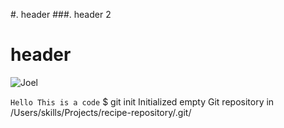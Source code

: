 #. header
###. header 2<br/>
# header
![Joel](https://github.com/jfradkin/skills-communicate-using-markdown/assets/7979525/7762e6bc-3982-48cf-8783-e78da8422113)

`Hello This is a code`
$ git init
Initialized empty Git repository in /Users/skills/Projects/recipe-repository/.git/
```
